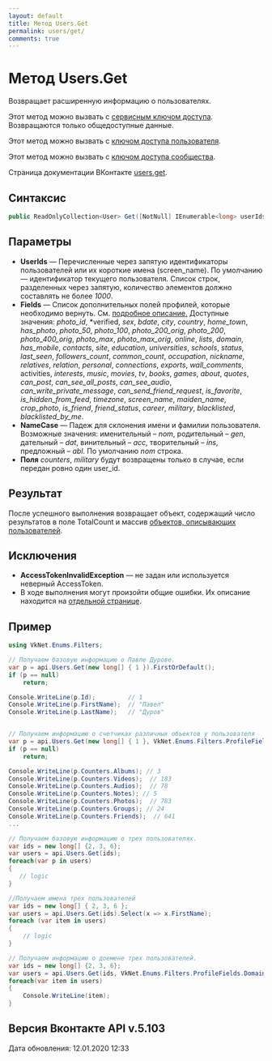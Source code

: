 ```yaml
---
layout: default
title: Метод Users.Get
permalink: users/get/
comments: true
---
```

# Метод Users.Get
Возвращает расширенную информацию о пользователях.

Этот метод можно вызвать с [сервисным ключом доступа](https://vk.com/dev/access_token?f=3.%20Сервисный%20ключ%20доступа). Возвращаются только общедоступные данные.

Этот метод можно вызвать с [ключом доступа пользователя](https://vk.com/dev/access_token). 

Этот метод можно вызвать с [ключом доступа сообщества](https://vk.com/dev/access_token).

Страница документации ВКонтакте [users.get](https://vk.com/dev/users.get).

## Синтаксис
``` csharp
public ReadOnlyCollection<User> Get([NotNull] IEnumerable<long> userIds, ProfileFields fields = null, NameCase nameCase = null)
```

## Параметры
+ **UserIds** — Перечисленные через запятую идентификаторы пользователей или их короткие имена (screen_name). По умолчанию — идентификатор текущего пользователя. Список строк, разделенных через запятую, количество элементов должно составлять не более *1000*.
+ **Fields** — Список дополнительных полей профилей, которые необходимо вернуть. См. [подробное описание.](https://vk.com/dev/objects/user) Доступные значения: *photo_id*, *verified, *sex*, *bdate*, *city*, *country*, *home_town*, *has_photo*, *photo_50*, *photo_100*, *photo_200_orig*, *photo_200*, *photo_400_orig*, *photo_max*, *photo_max_orig*, *online*, *lists*, *domain*, *has_mobile*, *contacts*, *site*, *education*, *universities*, *schools*, *status*, *last_seen*, *followers_count*, *common_count*, *occupation*, *nickname*, *relatives*, *relation*, *personal*, *connections*, *exports*, *wall_comments*, activities, *interests*, *music*, *movies*, *tv*, *books*, *games*, *about*, *quotes*, *can_post*, *can_see_all_posts*, *can_see_audio*, *can_write_private_message*, *can_send_friend_request*, *is_favorite*, *is_hidden_from_feed*, *timezone*, *screen_name*, *maiden_name*, *crop_photo*, *is_friend*, *friend_status*, *career*, *military*, *blacklisted*, *blacklisted_by_me*.
+ **NameCase** — Падеж для склонения имени и фамилии пользователя. Возможные значения: именительный – *nom*, родительный – *gen*, дательный – *dat*, винительный – *acc*, творительный – *ins*, предложный – *abl*. По умолчанию *nom* строка.
+ **Поля** *counters*, *military* будут возвращены только в случае, если передан ровно один user_id.

## Результат
После успешного выполнения возвращает объект, содержащий число результатов в поле TotalCount и массив [объектов, описывающих пользователей](https://vk.com/dev/objects/user).

## Исключения
+ **AccessTokenInvalidException** — не задан или используется неверный AccessToken.
+ В ходе выполнения могут произойти общие ошибки. Их описание находится на [отдельной странице](https://vk.com/dev/objects/user).

## Пример
```csharp
using VkNet.Enums.Filters;

// Получаем базовую информацию о Павле Дурове.
var p = api.Users.Get(new long[] { 1 }).FirstOrDefault();
if (p == null)
    return;

Console.WriteLine(p.Id);         // 1
Console.WriteLine(p.FirstName);  // "Павел"
Console.WriteLine(p.LastName);   // "Дуров"


// Получаем информацию о счетчиках различных объектов у пользователя
var p = api.Users.Get(new long[] { 1 }, VkNet.Enums.Filters.ProfileFields.Counters).FirstOrDefault();
if (p == null)
    return;

Console.WriteLine(p.Counters.Albums); // 3
Console.WriteLine(p.Counters.Videos);  // 183
Console.WriteLine(p.Counters.Audios);  // 78
Console.WriteLine(p.Counters.Notes); // 5
Console.WriteLine(p.Counters.Photos);  // 783
Console.WriteLine(p.Counters.Groups); // 24
Console.WriteLine(p.Counters.Friends);  // 641
...

// Получаем базовую информацию о трех пользователях.
var ids = new long[] {2, 3, 6};
var users = api.Users.Get(ids);
foreach(var p in users)
{
   // logic
}

//Получаем имена трех пользователей
var ids = new long[] { 2, 3, 6 };
var users = api.Users.Get(ids).Select(x => x.FirstName);
foreach (var item in users)
{
    // logic
}

// Получаем информацию о доемене трех пользователей.
var ids = new long[] {2, 3, 6};
var users = api.Users.Get(ids, VkNet.Enums.Filters.ProfileFields.Domain).Select(x => x.Domain);
foreach(var item in users)
{
    Console.WriteLine(item);
}
```

## Версия Вконтакте API v.5.103
Дата обновления: 12.01.2020 12:33
